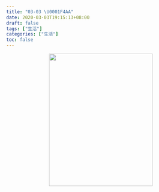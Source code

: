 ```yaml
---
title: "03-03 \U0001F4AA"
date: 2020-03-03T19:15:13+08:00
draft: false
tags: ["生活"]
categories: ["生活"]
toc: false
---
```

<div align=center><img width=276 height=352 src="https://jiangbao-1258001083.cos.ap-shanghai.myqcloud.com/%E9%B2%81%E8%BF%85%E7%82%AC%E7%81%AB.jpg" /></div>

